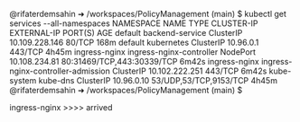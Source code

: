 @rifaterdemsahin ➜ /workspaces/PolicyManagement (main) $    kubectl get services --all-namespaces
NAMESPACE       NAME                                 TYPE        CLUSTER-IP       EXTERNAL-IP   PORT(S)                      AGE
default         backend-service                      ClusterIP   10.109.228.146   <none>        80/TCP                       168m
default         kubernetes                           ClusterIP   10.96.0.1        <none>        443/TCP                      4h45m
ingress-nginx   ingress-nginx-controller             NodePort    10.108.234.81    <none>        80:31469/TCP,443:30339/TCP   6m42s
ingress-nginx   ingress-nginx-controller-admission   ClusterIP   10.102.222.251   <none>        443/TCP                      6m42s
kube-system     kube-dns                             ClusterIP   10.96.0.10       <none>        53/UDP,53/TCP,9153/TCP       4h45m
@rifaterdemsahin ➜ /workspaces/PolicyManagement (main) $ 


ingress-nginx >>>> arrived
